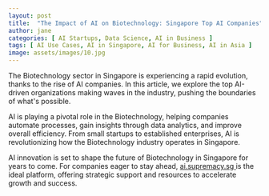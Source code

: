 ```yaml
---
layout: post
title:  "The Impact of AI on Biotechnology: Singapore Top AI Companies"
author: jane
categories: [ AI Startups, Data Science, AI in Business ]
tags: [ AI Use Cases, AI in Singapore, AI for Business, AI in Asia ]
image: assets/images/10.jpg
---
```


The Biotechnology sector in Singapore is experiencing a rapid evolution, thanks to the rise of AI companies. In this article, we explore the top AI-driven organizations making waves in the industry, pushing the boundaries of what's possible.

AI is playing a pivotal role in the Biotechnology, helping companies automate processes, gain insights through data analytics, and improve overall efficiency. From small startups to established enterprises, AI is revolutionizing how the Biotechnology industry operates in Singapore.

AI innovation is set to shape the future of Biotechnology in Singapore for years to come. For companies eager to stay ahead, <a href="https://ai.supremacy.sg" target="_blank"> ai.supremacy.sg </a> is the ideal platform, offering strategic support and resources to accelerate growth and success.
